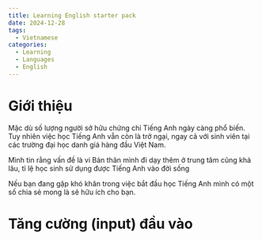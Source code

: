 ```yaml
---
title: Learning English starter pack
date: 2024-12-28
tags:
  - Vietnamese
categories:
  - Learning
  - Languages
  - English
---
```


# Giới thiệu
Mặc dù số lượng người sở hữu chứng chỉ Tiếng Anh ngày càng phổ biến. Tuy nhiên việc học Tiếng Anh vẫn còn là trở ngại, ngay cả với sinh viên tại các trường đại học danh giá hàng đầu Việt Nam. 

Mình tin rằng vấn đề là vi
Bản thân mình đi dạy thêm ở trung tâm cũng khá lâu, tỉ lệ học sinh sử dụng được Tiếng Anh vào đời sống 

Nếu bạn đang gặp khó khăn trong việc bắt đầu học Tiếng Anh mình có một số chia sẻ mong là sẽ hữu ích cho bạn. 

# Tăng cường (input) đầu vào 

